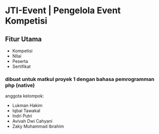 # JTI-Event | Pengelola Event Kompetisi

## Fitur Utama
- Kompetisi
- NIlai
- Peserta
- Sertifikat

### dibuat untuk matkul proyek 1 dengan bahasa pemrogramman php (native)

anggota kelompok:

- Lukman Hakim
- Iqbal Tawakal
- Indri Putri
- Avivah Dwi Cahyani
- Zaky Muhammad Ibrahim
